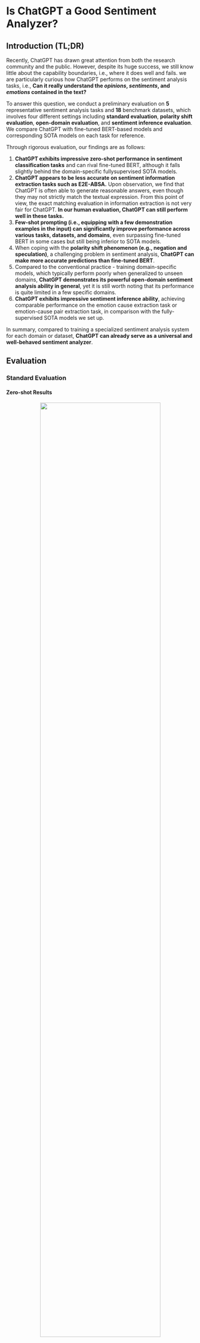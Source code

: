# Is ChatGPT a Good Sentiment Analyzer?




## Introduction (TL;DR)

Recently, ChatGPT has drawn great attention from both the research community and the public. However, despite its huge success, we still know little about the capability boundaries, i.e., where it does well and fails. we are particularly curious how ChatGPT performs on the sentiment analysis tasks, i.e., **Can it really understand the *opinions*, *sentiments*, and *emotions* contained in the text?**

To answer this question, we conduct a preliminary evaluation on **5** representative sentiment analysis tasks and **18** benchmark datasets, which involves four different settings including **standard evaluation**, **polarity shift evaluation**, **open-domain evaluation**, and **sentiment inference evaluation**. We compare ChatGPT with fine-tuned BERT-based models and corresponding SOTA models on each task for reference.


Through rigorous evaluation, our findings are as follows:

1. **ChatGPT exhibits impressive zero-shot performance in sentiment classification tasks** and can rival fine-tuned BERT, although it falls slightly behind the domain-specific fullysupervised SOTA models.
2. **ChatGPT appears to be less accurate on sentiment information extraction tasks such as E2E-ABSA.** Upon observation, we find that ChatGPT is often able to generate reasonable answers, even though they may not strictly match the textual expression. From this point of view, the exact matching evaluation in information extraction is not very fair for ChatGPT. **In our human evaluation, ChatGPT can still perform well in these tasks.**
3. **Few-shot prompting (i.e., equipping with a few demonstration examples in the input) can significantly improve performance across various tasks, datasets, and domains**, even surpassing fine-tuned BERT in some cases but still being inferior to SOTA models.
4. When coping with the **polarity shift phenomenon (e.g., negation and speculation)**, a challenging problem in sentiment analysis, **ChatGPT can make more accurate predictions than fine-tuned BERT**.
5. Compared to the conventional practice - training domain-specific models, which typically perform poorly when generalized to unseen domains, **ChatGPT demonstrates its powerful open-domain sentiment analysis ability in general**, yet it is still worth noting that its performance is quite limited in a few specific domains.
6. **ChatGPT exhibits impressive sentiment inference ability**, achieving comparable performance on the emotion cause extraction task or emotion-cause pair extraction task, in comparison with the fully-supervised SOTA models we set up.

In summary, compared to training a specialized sentiment analysis system for each domain or dataset, **ChatGPT can already serve as a universal and well-behaved sentiment analyzer**.

## Evaluation
### Standard Evaluation

#### Zero-shot Results

<div align=center><img src="https://user-images.githubusercontent.com/46218454/231040827-e6641bb9-af0a-459c-83f7-38544e298a23.png" width="80%"></div>

Human Evaluation (still in zero-shot)

<div align=center><img src="https://user-images.githubusercontent.com/46218454/231041803-e3b24e97-b25d-41e8-8149-7c8cfab370a6.png" width="40%"></div>




#### Few-shot Prompting

<div align=center><img src="https://user-images.githubusercontent.com/46218454/231041595-ad6b95e7-fdb0-47a8-bf9d-d439dd2988d5.png" width="80%"></div>


### Polarity Shift Evaluation


<div align=center><img src="https://user-images.githubusercontent.com/46218454/231042068-4ceda66a-af79-45d2-ba2d-b3a9ffb7c832.png" width="40%"></div>


### Open-Domain Evaluation


<div align=center><img src="https://user-images.githubusercontent.com/46218454/231042280-300e61cf-e88d-4ea8-b113-adab121891c5.png" width="80%"></div>




<div align=center><img src="https://user-images.githubusercontent.com/46218454/231042325-b029279d-e1d8-4421-9abc-f6f21856cbe9.png" width="80%"></div>



###  Sentiment Inference Evaluation

We choose the ECE and ECPE tasks as the testbed.

<div align=center><img src="https://user-images.githubusercontent.com/46218454/231042755-b8340dcb-9dc6-45f0-81fd-77dbe82f8e15.png" width="40%"></div>



